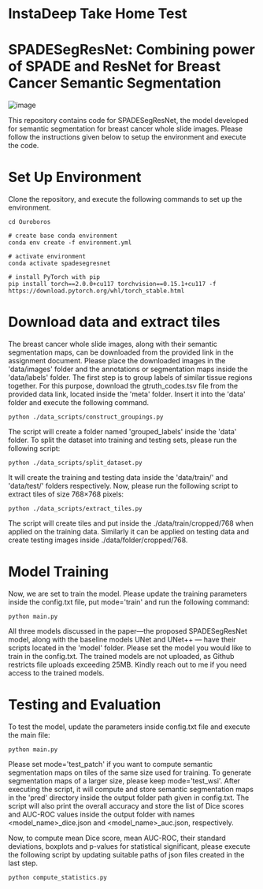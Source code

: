 # InstaDeep Take Home Test
# SPADESegResNet: Combining power of SPADE and ResNet for Breast Cancer Semantic Segmentation

![image](https://github.com/Srijay/SPADESegResNet/assets/6882352/14f39972-d5ba-47a0-aff0-cf322cbde712)

This repository contains code for SPADESegResNet, the model developed for semantic segmentation for breast cancer whole slide images. Please follow the instructions given below to setup the environment and execute the code.

# Set Up Environment

Clone the repository, and execute the following commands to set up the environment.

```
cd Ouroboros

# create base conda environment
conda env create -f environment.yml

# activate environment
conda activate spadesegresnet

# install PyTorch with pip
pip install torch==2.0.0+cu117 torchvision==0.15.1+cu117 -f https://download.pytorch.org/whl/torch_stable.html
```

# Download data and extract tiles

The breast cancer whole slide images, along with their semantic segmentation maps, can be downloaded from the provided link in the assignment document. Please place the downloaded images in the 'data/images' folder and the annotations or segmentation maps inside the 'data/labels' folder. The first step is to group labels of similar tissue regions together. For this purpose, download the gtruth_codes.tsv file from the provided data link, located inside the 'meta' folder. Insert it into the 'data' folder and execute the following command.

```
python ./data_scripts/construct_groupings.py
```

The script will create a folder named 'grouped_labels' inside the 'data' folder. To split the dataset into training and testing sets, please run the following script:

```
python ./data_scripts/split_dataset.py
```

It will create the training and testing data inside the 'data/train/' and 'data/test/' folders respectively. Now, please run the following script to extract tiles of size 768×768 pixels:

```
python ./data_scripts/extract_tiles.py
```

The script will create tiles and put inside the ./data/train/cropped/768 when applied on the training data. Similarly it can be applied on testing data and create testing images inside ./data/folder/cropped/768.


# Model Training

Now, we are set to train the model. Please update the training parameters inside the config.txt file, put mode='train' and run the following command:

```
python main.py 
```

All three models discussed in the paper—the proposed SPADESegResNet model, along with the baseline models UNet and UNet++ — have their scripts located in the 'model' folder. Please set the model you would like to train in the config.txt. The trained models are not uploaded, as Github restricts file uploads exceeding 25MB. Kindly reach out to me if you need access to the trained models.

# Testing and Evaluation

To test the model, update the parameters inside config.txt file and execute the main file:

```
python main.py 
```

Please set mode='test_patch' if you want to compute semantic segmentation maps on tiles of the same size used for training. To generate segmentation maps of a larger size, please keep mode='test_wsi'. After executing the script, it will compute and store semantic segmentation maps in the 'pred' directory inside the output folder path given in config.txt. The script will also print the overall accuracy and store the list of Dice scores and AUC-ROC values inside the output folder with names <model_name>_dice.json and <model_name>_auc.json, respectively.

Now, to compute mean Dice score, mean AUC-ROC, their standard deviations, boxplots and p-values for statistical significant, please execute the following script by updating suitable paths of json files created in the last step.

```
python compute_statistics.py 
```

